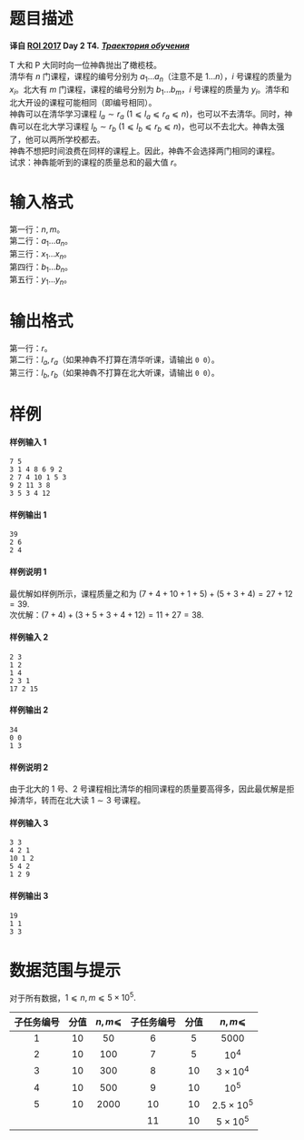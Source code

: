 
# 题目描述

**译自 [ROI 2017](http://neerc.ifmo.ru/school/archive/2016-2017.html) Day 2 T4.** ***[Траектория обучения](http://neerc.ifmo.ru/school/archive/2016-2017/ru-olymp-roi-2017-day2.pdf)***

T 大和 P 大同时向一位神犇抛出了橄榄枝。  
清华有 $n$ 门课程，课程的编号分别为 $a_1\dots a_n$（注意不是 $1\ldots n$），$i$ 号课程的质量为 $x_i$。北大有 $m$ 门课程，课程的编号分别为 $b_1\dots b_m$，$i$ 号课程的质量为 $y_i$。清华和北大开设的课程可能相同（即编号相同）。  
神犇可以在清华学习课程 $l_a\sim r_a$ $(1⩽ l_a⩽ r_a⩽ n)$，也可以不去清华。同时，神犇可以在北大学习课程 $l_b\sim r_b$ $(1⩽ l_b⩽ r_b⩽ n)$，也可以不去北大。神犇太强了，他可以两所学校都去。  
神犇不想把时间浪费在同样的课程上。因此，神犇不会选择两门相同的课程。  
试求：神犇能听到的课程的质量总和的最大值 $r$。

# 输入格式

第一行：$n,m$。  
第二行：$a_1\dots a_n$。  
第三行：$x_1\dots x_n$。  
第四行：$b_1\dots b_n$。  
第五行：$y_1\dots y_n$。  

# 输出格式

第一行：$r$。  
第二行：$l_a, r_a$（如果神犇不打算在清华听课，请输出 `0 0`）。  
第三行：$l_b, r_b$（如果神犇不打算在北大听课，请输出 `0 0`）。

# 样例

#### 样例输入 1
```plain
7 5
3 1 4 8 6 9 2
2 7 4 10 1 5 3
9 2 11 3 8
3 5 3 4 12
```

#### 样例输出 1
```plain
39
2 6
2 4
```

#### 样例说明 1
最优解如样例所示，课程质量之和为 $(7 + 4 + 10 + 1 + 5) + (5 + 3 + 4) = 27 + 12 = 39.$  
次优解：$(7 + 4) + (3 + 5 + 3 + 4 + 12) = 11 + 27 = 38.$

#### 样例输入 2
```plain
2 3
1 2
1 4
2 3 1
17 2 15
```

#### 样例输出 2
```plain
34
0 0
1 3
```

#### 样例说明 2
由于北大的 $1$ 号、$2$ 号课程相比清华的相同课程的质量要高得多，因此最优解是拒掉清华，转而在北大读 $1\sim 3$ 号课程。

#### 样例输入 3
```plain
3 3
4 2 1
10 1 2
5 4 2
1 2 9
```

#### 样例输出 3
```plain
19
1 1
3 3
```

# 数据范围与提示

对于所有数据，$1 ⩽ n, m ⩽ 5\times 10^5.$

|子任务编号|分值|$n,m ⩽$|子任务编号|分值|$n,m ⩽$|
|:-:|:-:|:-:|:-:|:-:|:-:|
|1|10|$50$|6 |5|$5000$|
|2 |&nbsp;10&nbsp;|$100$|7 |&nbsp;5&nbsp;|$10^4$|
|3 |10|$300$|8 |&nbsp;10&nbsp;|$3\times 10^4$|
|4 |&nbsp;10&nbsp;|$500$|9 |10|$10^5$|
|5 |10|$2000$|10|&nbsp;10&nbsp;|$2.5\times 10^5$|
| |&nbsp;| |11|10|$5\times 10^5$|

